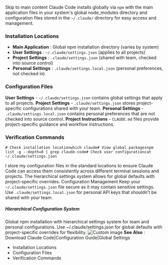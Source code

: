 Skip to main content
Claude Code installs globally via `npm` with the main application files in your system's global node_modules directory and configuration files stored in the `~/.claude/` directory for easy access and management.
### Installation Locations​
  * **Main Application** : Global npm installation directory (varies by system)
  * **User Settings** : `~/.claude/settings.json` (applies to all projects)
  * **Project Settings** : `.claude/settings.json` (shared with team, checked into source control)
  * **Personal Settings** : `.claude/settings.local.json` (personal preferences, not checked in)


### Configuration Files​
**User Settings** - `~/.claude/settings.json` contains global settings that apply to all projects.
**Project Settings** - `.claude/settings.json` stores project-specific configurations shared with your team.
**Personal Settings** - `.claude/settings.local.json` contains personal preferences that are not checked into source control.
**Project Instructions** - `CLAUDE.md` files provide project-specific guidance and workflow instructions.
### Verification Commands​
```
# Check installation locationwhich claude# View global packagesnpm list -g --depth=0 | grep claude-code# Check user configurationcat ~/.claude/settings.json
```

I store my configuration files in the standard locations to ensure Claude Code can access them consistently across different terminal sessions and projects. The hierarchical settings system allows for global defaults with project-specific overrides.
Configuration Management
Keep your `~/.claude/settings.json` file secure as it may contain sensitive settings. Use `.claude/settings.local.json` for personal API keys that shouldn't be shared with your team.
##### Hierarchical Configuration System
Global npm installation with hierarchical settings system for team and personal configurations. Use ~/.claude/settings.json for global defaults with project-specific overrides for flexibility.
![Custom image](https://www.claudelog.com/img/discovery/013.png)
**See Also** : Download Claude Code|Configuration Guide|Global Settings
  * Installation Locations
  * Configuration Files
  * Verification Commands


